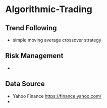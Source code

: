 # Algorithmic-Trading

## Trend Following
- simple moving average crossover strategy
## Risk Management
- 
## Data Source
- Yahoo Finance https://finance.yahoo.com/
- 
